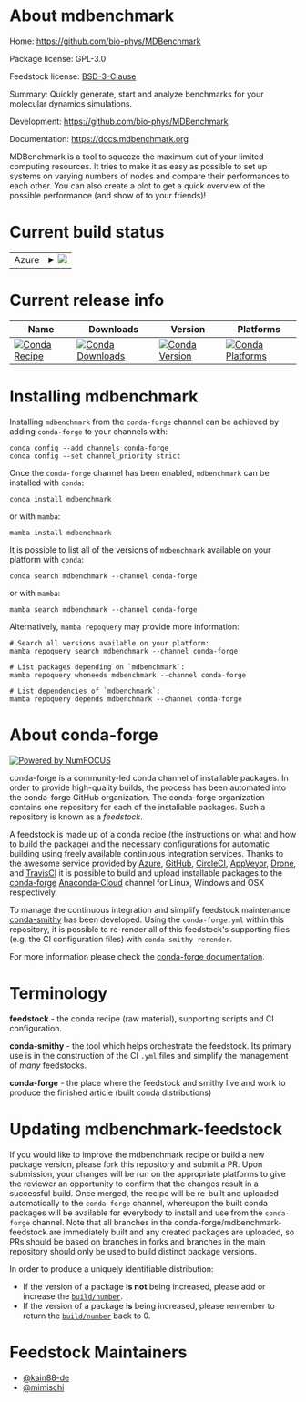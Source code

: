 About mdbenchmark
=================

Home: https://github.com/bio-phys/MDBenchmark

Package license: GPL-3.0

Feedstock license: [BSD-3-Clause](https://github.com/conda-forge/mdbenchmark-feedstock/blob/main/LICENSE.txt)

Summary: Quickly generate, start and analyze benchmarks for your molecular dynamics simulations.

Development: https://github.com/bio-phys/MDBenchmark

Documentation: https://docs.mdbenchmark.org

MDBenchmark is a tool to squeeze the maximum out of your limited computing resources. It tries to make it as easy as possible to set up systems on varying numbers of nodes and compare their performances to each other.
You can also create a plot to get a quick overview of the possible performance (and show of to your friends)!


Current build status
====================


<table>
    
  <tr>
    <td>Azure</td>
    <td>
      <details>
        <summary>
          <a href="https://dev.azure.com/conda-forge/feedstock-builds/_build/latest?definitionId=5623&branchName=main">
            <img src="https://dev.azure.com/conda-forge/feedstock-builds/_apis/build/status/mdbenchmark-feedstock?branchName=main">
          </a>
        </summary>
        <table>
          <thead><tr><th>Variant</th><th>Status</th></tr></thead>
          <tbody><tr>
              <td>linux_64_python3.10.____cpython</td>
              <td>
                <a href="https://dev.azure.com/conda-forge/feedstock-builds/_build/latest?definitionId=5623&branchName=main">
                  <img src="https://dev.azure.com/conda-forge/feedstock-builds/_apis/build/status/mdbenchmark-feedstock?branchName=main&jobName=linux&configuration=linux%20linux_64_python3.10.____cpython" alt="variant">
                </a>
              </td>
            </tr><tr>
              <td>linux_64_python3.11.____cpython</td>
              <td>
                <a href="https://dev.azure.com/conda-forge/feedstock-builds/_build/latest?definitionId=5623&branchName=main">
                  <img src="https://dev.azure.com/conda-forge/feedstock-builds/_apis/build/status/mdbenchmark-feedstock?branchName=main&jobName=linux&configuration=linux%20linux_64_python3.11.____cpython" alt="variant">
                </a>
              </td>
            </tr><tr>
              <td>linux_64_python3.8.____73_pypy</td>
              <td>
                <a href="https://dev.azure.com/conda-forge/feedstock-builds/_build/latest?definitionId=5623&branchName=main">
                  <img src="https://dev.azure.com/conda-forge/feedstock-builds/_apis/build/status/mdbenchmark-feedstock?branchName=main&jobName=linux&configuration=linux_64_python3.8.____73_pypy" alt="variant">
                </a>
              </td>
            </tr><tr>
              <td>linux_64_python3.8.____cpython</td>
              <td>
                <a href="https://dev.azure.com/conda-forge/feedstock-builds/_build/latest?definitionId=5623&branchName=main">
                  <img src="https://dev.azure.com/conda-forge/feedstock-builds/_apis/build/status/mdbenchmark-feedstock?branchName=main&jobName=linux&configuration=linux%20linux_64_python3.8.____cpython" alt="variant">
                </a>
              </td>
            </tr><tr>
              <td>linux_64_python3.9.____73_pypy</td>
              <td>
                <a href="https://dev.azure.com/conda-forge/feedstock-builds/_build/latest?definitionId=5623&branchName=main">
                  <img src="https://dev.azure.com/conda-forge/feedstock-builds/_apis/build/status/mdbenchmark-feedstock?branchName=main&jobName=linux&configuration=linux_64_python3.9.____73_pypy" alt="variant">
                </a>
              </td>
            </tr><tr>
              <td>linux_64_python3.9.____cpython</td>
              <td>
                <a href="https://dev.azure.com/conda-forge/feedstock-builds/_build/latest?definitionId=5623&branchName=main">
                  <img src="https://dev.azure.com/conda-forge/feedstock-builds/_apis/build/status/mdbenchmark-feedstock?branchName=main&jobName=linux&configuration=linux%20linux_64_python3.9.____cpython" alt="variant">
                </a>
              </td>
            </tr><tr>
              <td>osx_64_python3.10.____cpython</td>
              <td>
                <a href="https://dev.azure.com/conda-forge/feedstock-builds/_build/latest?definitionId=5623&branchName=main">
                  <img src="https://dev.azure.com/conda-forge/feedstock-builds/_apis/build/status/mdbenchmark-feedstock?branchName=main&jobName=osx&configuration=osx%20osx_64_python3.10.____cpython" alt="variant">
                </a>
              </td>
            </tr><tr>
              <td>osx_64_python3.11.____cpython</td>
              <td>
                <a href="https://dev.azure.com/conda-forge/feedstock-builds/_build/latest?definitionId=5623&branchName=main">
                  <img src="https://dev.azure.com/conda-forge/feedstock-builds/_apis/build/status/mdbenchmark-feedstock?branchName=main&jobName=osx&configuration=osx%20osx_64_python3.11.____cpython" alt="variant">
                </a>
              </td>
            </tr><tr>
              <td>osx_64_python3.8.____73_pypy</td>
              <td>
                <a href="https://dev.azure.com/conda-forge/feedstock-builds/_build/latest?definitionId=5623&branchName=main">
                  <img src="https://dev.azure.com/conda-forge/feedstock-builds/_apis/build/status/mdbenchmark-feedstock?branchName=main&jobName=osx&configuration=osx_64_python3.8.____73_pypy" alt="variant">
                </a>
              </td>
            </tr><tr>
              <td>osx_64_python3.8.____cpython</td>
              <td>
                <a href="https://dev.azure.com/conda-forge/feedstock-builds/_build/latest?definitionId=5623&branchName=main">
                  <img src="https://dev.azure.com/conda-forge/feedstock-builds/_apis/build/status/mdbenchmark-feedstock?branchName=main&jobName=osx&configuration=osx%20osx_64_python3.8.____cpython" alt="variant">
                </a>
              </td>
            </tr><tr>
              <td>osx_64_python3.9.____73_pypy</td>
              <td>
                <a href="https://dev.azure.com/conda-forge/feedstock-builds/_build/latest?definitionId=5623&branchName=main">
                  <img src="https://dev.azure.com/conda-forge/feedstock-builds/_apis/build/status/mdbenchmark-feedstock?branchName=main&jobName=osx&configuration=osx_64_python3.9.____73_pypy" alt="variant">
                </a>
              </td>
            </tr><tr>
              <td>osx_64_python3.9.____cpython</td>
              <td>
                <a href="https://dev.azure.com/conda-forge/feedstock-builds/_build/latest?definitionId=5623&branchName=main">
                  <img src="https://dev.azure.com/conda-forge/feedstock-builds/_apis/build/status/mdbenchmark-feedstock?branchName=main&jobName=osx&configuration=osx%20osx_64_python3.9.____cpython" alt="variant">
                </a>
              </td>
            </tr>
          </tbody>
        </table>
      </details>
    </td>
  </tr>
</table>

Current release info
====================

| Name | Downloads | Version | Platforms |
| --- | --- | --- | --- |
| [![Conda Recipe](https://img.shields.io/badge/recipe-mdbenchmark-green.svg)](https://anaconda.org/conda-forge/mdbenchmark) | [![Conda Downloads](https://img.shields.io/conda/dn/conda-forge/mdbenchmark.svg)](https://anaconda.org/conda-forge/mdbenchmark) | [![Conda Version](https://img.shields.io/conda/vn/conda-forge/mdbenchmark.svg)](https://anaconda.org/conda-forge/mdbenchmark) | [![Conda Platforms](https://img.shields.io/conda/pn/conda-forge/mdbenchmark.svg)](https://anaconda.org/conda-forge/mdbenchmark) |

Installing mdbenchmark
======================

Installing `mdbenchmark` from the `conda-forge` channel can be achieved by adding `conda-forge` to your channels with:

```
conda config --add channels conda-forge
conda config --set channel_priority strict
```

Once the `conda-forge` channel has been enabled, `mdbenchmark` can be installed with `conda`:

```
conda install mdbenchmark
```

or with `mamba`:

```
mamba install mdbenchmark
```

It is possible to list all of the versions of `mdbenchmark` available on your platform with `conda`:

```
conda search mdbenchmark --channel conda-forge
```

or with `mamba`:

```
mamba search mdbenchmark --channel conda-forge
```

Alternatively, `mamba repoquery` may provide more information:

```
# Search all versions available on your platform:
mamba repoquery search mdbenchmark --channel conda-forge

# List packages depending on `mdbenchmark`:
mamba repoquery whoneeds mdbenchmark --channel conda-forge

# List dependencies of `mdbenchmark`:
mamba repoquery depends mdbenchmark --channel conda-forge
```


About conda-forge
=================

[![Powered by
NumFOCUS](https://img.shields.io/badge/powered%20by-NumFOCUS-orange.svg?style=flat&colorA=E1523D&colorB=007D8A)](https://numfocus.org)

conda-forge is a community-led conda channel of installable packages.
In order to provide high-quality builds, the process has been automated into the
conda-forge GitHub organization. The conda-forge organization contains one repository
for each of the installable packages. Such a repository is known as a *feedstock*.

A feedstock is made up of a conda recipe (the instructions on what and how to build
the package) and the necessary configurations for automatic building using freely
available continuous integration services. Thanks to the awesome service provided by
[Azure](https://azure.microsoft.com/en-us/services/devops/), [GitHub](https://github.com/),
[CircleCI](https://circleci.com/), [AppVeyor](https://www.appveyor.com/),
[Drone](https://cloud.drone.io/welcome), and [TravisCI](https://travis-ci.com/)
it is possible to build and upload installable packages to the
[conda-forge](https://anaconda.org/conda-forge) [Anaconda-Cloud](https://anaconda.org/)
channel for Linux, Windows and OSX respectively.

To manage the continuous integration and simplify feedstock maintenance
[conda-smithy](https://github.com/conda-forge/conda-smithy) has been developed.
Using the ``conda-forge.yml`` within this repository, it is possible to re-render all of
this feedstock's supporting files (e.g. the CI configuration files) with ``conda smithy rerender``.

For more information please check the [conda-forge documentation](https://conda-forge.org/docs/).

Terminology
===========

**feedstock** - the conda recipe (raw material), supporting scripts and CI configuration.

**conda-smithy** - the tool which helps orchestrate the feedstock.
                   Its primary use is in the construction of the CI ``.yml`` files
                   and simplify the management of *many* feedstocks.

**conda-forge** - the place where the feedstock and smithy live and work to
                  produce the finished article (built conda distributions)


Updating mdbenchmark-feedstock
==============================

If you would like to improve the mdbenchmark recipe or build a new
package version, please fork this repository and submit a PR. Upon submission,
your changes will be run on the appropriate platforms to give the reviewer an
opportunity to confirm that the changes result in a successful build. Once
merged, the recipe will be re-built and uploaded automatically to the
`conda-forge` channel, whereupon the built conda packages will be available for
everybody to install and use from the `conda-forge` channel.
Note that all branches in the conda-forge/mdbenchmark-feedstock are
immediately built and any created packages are uploaded, so PRs should be based
on branches in forks and branches in the main repository should only be used to
build distinct package versions.

In order to produce a uniquely identifiable distribution:
 * If the version of a package **is not** being increased, please add or increase
   the [``build/number``](https://docs.conda.io/projects/conda-build/en/latest/resources/define-metadata.html#build-number-and-string).
 * If the version of a package **is** being increased, please remember to return
   the [``build/number``](https://docs.conda.io/projects/conda-build/en/latest/resources/define-metadata.html#build-number-and-string)
   back to 0.

Feedstock Maintainers
=====================

* [@kain88-de](https://github.com/kain88-de/)
* [@mimischi](https://github.com/mimischi/)

